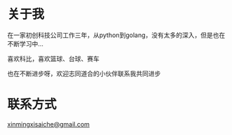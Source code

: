 # 关于我

在一家初创科技公司工作三年，从python到golang，没有太多的深入，但是也在不断学习中...

喜欢科比，喜欢篮球、台球、赛车

也在不断进步呀，欢迎志同道合的小伙伴联系我共同进步

# 联系方式

xinmingxisaiche@gmail.com
